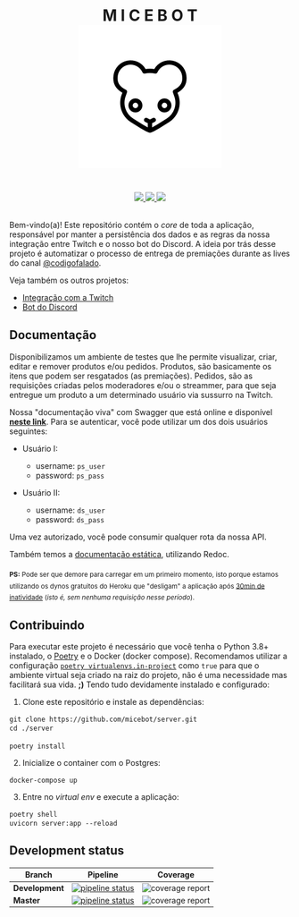 <h1 align='center'>
    M I C E B O T<br>
    <img src='https://raw.githubusercontent.com/micebot/assets/master/images/logo-256x256.png'>
</h1>
<br>
<div align='center'>
    <a href='https://github.com/psf/black'>
        <img src='https://img.shields.io/badge/code%20style-black-000000.svg'/>
    </a>
    <a href='https://github.com/micebot/server/issues'>
        <img src='https://badgen.net/github/open-issues/micebot/server'>
    </a>
    <a href='https://github.com/micebot/server/commits/development'>
        <img src='https://badgen.net/github/last-commit/micebot/server/development'>
    </a>
</div>
<br>

Bem-vindo(a)! Este repositório contém o *core* de toda a aplicação, responsável
por manter a persistência dos dados e as regras da nossa integração entre Twitch
e o nosso bot do Discord. A ideia por trás desse projeto é automatizar o processo de entrega de premiações
durante as lives do canal [@codigofalado][10].

Veja também os outros projetos:

- [Integração com a Twitch][11]
- [Bot do Discord][12]

## Documentação

Disponibilizamos um ambiente de testes que lhe permite visualizar, criar, editar
e remover produtos e/ou pedidos. Produtos, são basicamente os itens que podem ser
resgatados (as premiações). Pedidos, são as requisições criadas pelos moderadores
e/ou o streammer, para que seja entregue um produto a um determinado usuário via
sussurro na Twitch.

Nossa "documentação viva" com Swagger que está online e disponível
[**neste link**][14]. Para se autenticar, você pode utilizar um dos dois
usuários seguintes:

- Usuário I:
    - username: `ps_user`
    - password: `ps_pass`

- Usuário II:
  - username: `ds_user`
  - password: `ds_pass`

Uma vez autorizado, você pode consumir qualquer rota da nossa API.

Também temos a [documentação estática][15], utilizando Redoc.

<sub>**PS:** Pode ser que demore para carregar em um primeiro momento, isto porque
estamos utilizando os dynos gratuitos do Heroku que "desligam" a aplicação após
[30min de inatividade][16] (*isto é, sem nenhuma requisição nesse período*).</sub>

## Contribuindo

Para executar este projeto é necessário que você tenha o Python 3.8+ instalado,
o [Poetry][17] e o Docker (docker compose). Recomendamos utilizar a configuração
[`poetry virtualenvs.in-project`][18] como `true` para que o ambiente virtual
seja criado na raiz do projeto, não é uma necessidade mas facilitará sua vida.
**;)** Tendo tudo devidamente instalado e
configurado:

1. Clone este repositório e instale as dependências:
```
git clone https://github.com/micebot/server.git
cd ./server

poetry install
```

2. Inicialize o container com o Postgres:
```
docker-compose up
```

3. Entre no *virtual env* e execute a aplicação:

```
poetry shell
uvicorn server:app --reload
```


## Development status

| Branch | Pipeline | Coverage | 
| ------ | ----- | ----- |
| **Development** | [![pipeline status][1]][2] | ![coverage report][3] |
| **Master** | [![pipeline status][5]][6] | ![coverage report][7] |

[1]:https://gitlab.com/micebot/server-ci/badges/development/pipeline.svg
[2]:https://gitlab.com/micebot/server-ci/-/pipelines?page=1&scope=all&ref=development
[3]:https://gitlab.com/micebot/server-ci/badges/development/coverage.svg
[5]:https://gitlab.com/micebot/server-ci/badges/master/pipeline.svg
[6]:https://gitlab.com/micebot/server-ci/-/pipelines?page=1&scope=all&ref=master
[7]:https://gitlab.com/micebot/server-ci/badges/master/coverage.svg
[9]:https://github.com/codigofalado/desafio333
[10]:https://www.twitch.tv/codigofalado
[11]:https://github.com/micebot/pubsub
[12]:https://github.com/micebot/discord
[14]:https://app-dev-micebot.herokuapp.com/docs
[15]:https://app-dev-micebot.herokuapp.com/redoc
[16]:https://devcenter.heroku.com/articles/free-dyno-hours
[17]:https://python-poetry.org/docs/#installation
[18]:https://python-poetry.org/docs/configuration/#virtualenvsin-project-boolean